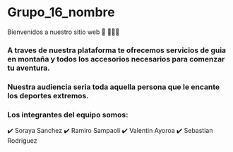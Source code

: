 # Grupo_16_nombre
Bienvenidos a nuestro sitio web 👋 👩🏾‍💻
### A traves de nuestra plataforma te ofrecemos servicios de guia en montaña y todos los accesorios necesarios para comenzar tu aventura. 
### Nuestra audiencia seria toda aquella persona que le encante los deportes extremos. 
### Los integrantes del equipo somos: 
✔️ Soraya Sanchez 
✔️ Ramiro Sampaoli
✔️ Valentin Ayoroa
✔️ Sebastian Rodriguez 
